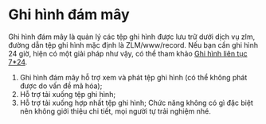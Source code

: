 <!-- 云端录像 -->
# Ghi hình đám mây
Ghi hình đám mây là quản lý các tệp ghi hình được lưu trữ dưới dịch vụ zlm, đường dẫn tệp ghi hình mặc định là ZLM/www/record.
Nếu bạn cần ghi hình 24 giờ, hiện có một giải pháp như vậy, có thể tham khảo [Ghi hình liên tục 7*24](./_content/ability/continuous_recording.md).
1. Ghi hình đám mây hỗ trợ xem và phát tệp ghi hình (có thể không phát được do vấn đề mã hóa);
2. Hỗ trợ tải xuống tệp ghi hình;
3. Hỗ trợ tải xuống hợp nhất tệp ghi hình;
Chức năng không có gì đặc biệt nên không giới thiệu chi tiết, mọi người tự trải nghiệm nhé.
